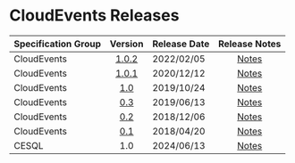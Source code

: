 # CloudEvents Releases

| Specification Group | Version                                                              | Release Date | Release Notes                                            |
| :------------------ | :------------------------------------------------------------------: | :----------- | :------------------------------------------------------: |
| CloudEvents         | [1.0.2](https://github.com/cloudevents/spec/tree/v1.0.2/cloudevents) | 2022/02/05   | [Notes](../cloudevents/RELEASE_NOTES.md#v102---20220205) |
| CloudEvents         | [1.0.1](https://github.com/cloudevents/spec/tree/v1.0.1)             | 2020/12/12   | [Notes](../cloudevents/RELEASE_NOTES.md#v101---20201212) |
| CloudEvents         | [1.0](https://github.com/cloudevents/spec/tree/v1.0)                 | 2019/10/24   | [Notes](../cloudevents/RELEASE_NOTES.md#v100---20191024) |
| CloudEvents         | [0.3](https://github.com/cloudevents/spec/tree/v0.3)                 | 2019/06/13   | [Notes](../cloudevents/RELEASE_NOTES.md#v03---20190613)  |
| CloudEvents         | [0.2](https://github.com/cloudevents/spec/tree/v0.2)                 | 2018/12/06   | [Notes](../cloudevents/RELEASE_NOTES.md#v02---20181206)  |
| CloudEvents         | [0.1](https://github.com/cloudevents/spec/tree/v0.1)                 | 2018/04/20   | [Notes](../cloudevents/RELEASE_NOTES.md#v01---20180420)  |
| CESQL               | 1.0                                                                  | 2024/06/13   | [Notes](../cesql/RELEASE_NOTES.md#v100---20240613)       |

